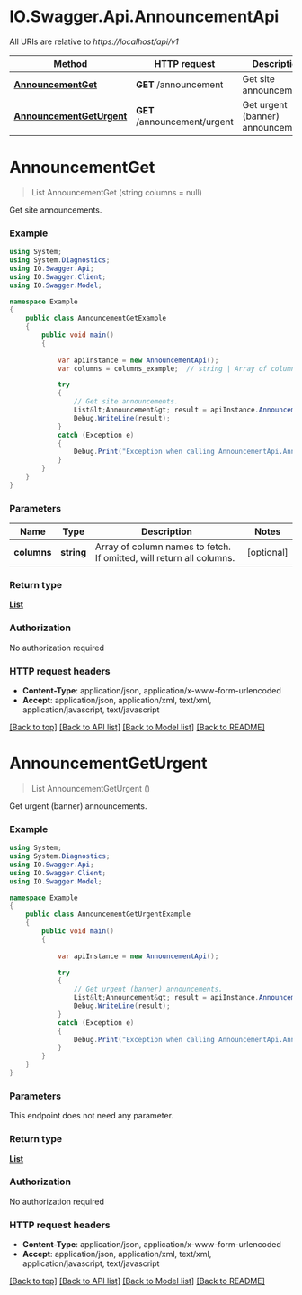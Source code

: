 # IO.Swagger.Api.AnnouncementApi

All URIs are relative to *https://localhost/api/v1*

Method | HTTP request | Description
------------- | ------------- | -------------
[**AnnouncementGet**](AnnouncementApi.md#announcementget) | **GET** /announcement | Get site announcements.
[**AnnouncementGetUrgent**](AnnouncementApi.md#announcementgeturgent) | **GET** /announcement/urgent | Get urgent (banner) announcements.


# **AnnouncementGet**
> List<Announcement> AnnouncementGet (string columns = null)

Get site announcements.

### Example
```csharp
using System;
using System.Diagnostics;
using IO.Swagger.Api;
using IO.Swagger.Client;
using IO.Swagger.Model;

namespace Example
{
    public class AnnouncementGetExample
    {
        public void main()
        {
            
            var apiInstance = new AnnouncementApi();
            var columns = columns_example;  // string | Array of column names to fetch. If omitted, will return all columns. (optional) 

            try
            {
                // Get site announcements.
                List&lt;Announcement&gt; result = apiInstance.AnnouncementGet(columns);
                Debug.WriteLine(result);
            }
            catch (Exception e)
            {
                Debug.Print("Exception when calling AnnouncementApi.AnnouncementGet: " + e.Message );
            }
        }
    }
}
```

### Parameters

Name | Type | Description  | Notes
------------- | ------------- | ------------- | -------------
 **columns** | **string**| Array of column names to fetch. If omitted, will return all columns. | [optional] 

### Return type

[**List<Announcement>**](Announcement.md)

### Authorization

No authorization required

### HTTP request headers

 - **Content-Type**: application/json, application/x-www-form-urlencoded
 - **Accept**: application/json, application/xml, text/xml, application/javascript, text/javascript

[[Back to top]](#) [[Back to API list]](../README.md#documentation-for-api-endpoints) [[Back to Model list]](../README.md#documentation-for-models) [[Back to README]](../README.md)

# **AnnouncementGetUrgent**
> List<Announcement> AnnouncementGetUrgent ()

Get urgent (banner) announcements.

### Example
```csharp
using System;
using System.Diagnostics;
using IO.Swagger.Api;
using IO.Swagger.Client;
using IO.Swagger.Model;

namespace Example
{
    public class AnnouncementGetUrgentExample
    {
        public void main()
        {
            
            var apiInstance = new AnnouncementApi();

            try
            {
                // Get urgent (banner) announcements.
                List&lt;Announcement&gt; result = apiInstance.AnnouncementGetUrgent();
                Debug.WriteLine(result);
            }
            catch (Exception e)
            {
                Debug.Print("Exception when calling AnnouncementApi.AnnouncementGetUrgent: " + e.Message );
            }
        }
    }
}
```

### Parameters
This endpoint does not need any parameter.

### Return type

[**List<Announcement>**](Announcement.md)

### Authorization

No authorization required

### HTTP request headers

 - **Content-Type**: application/json, application/x-www-form-urlencoded
 - **Accept**: application/json, application/xml, text/xml, application/javascript, text/javascript

[[Back to top]](#) [[Back to API list]](../README.md#documentation-for-api-endpoints) [[Back to Model list]](../README.md#documentation-for-models) [[Back to README]](../README.md)

